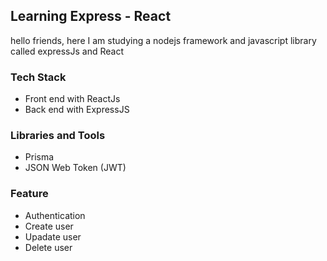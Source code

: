 ## Learning Express - React 
<P>hello friends, here I am studying a nodejs framework and javascript library called expressJs and React</P>

### Tech Stack
- Front end with ReactJs 
- Back end with ExpressJS

### Libraries and Tools
- Prisma
- JSON Web Token (JWT)

### Feature 
- Authentication 
- Create user
- Upadate user
- Delete user
  
